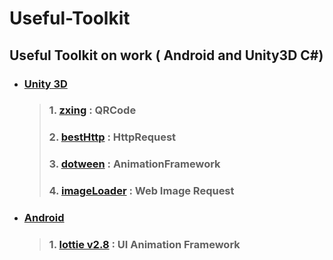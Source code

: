 # Useful-Toolkit
## Useful Toolkit on work ( Android and Unity3D C#)

* ### **[Unity 3D](Unity3D)**
    > ### 1. [zxing](Unity3D/Zxing)                :   QRCode
    > ### 2. [bestHttp](Unity3D/BestHTTP)          :   HttpRequest
    > ### 3. [dotween](Unity3D/Demigiant)          :   AnimationFramework
    > ### 4. [imageLoader](Unity3D/ImageLoader)    :   Web Image Request

* ### **[Android](Android)**
    > ### 1. [lottie v2.8](Android/lottie)         :   UI Animation Framework